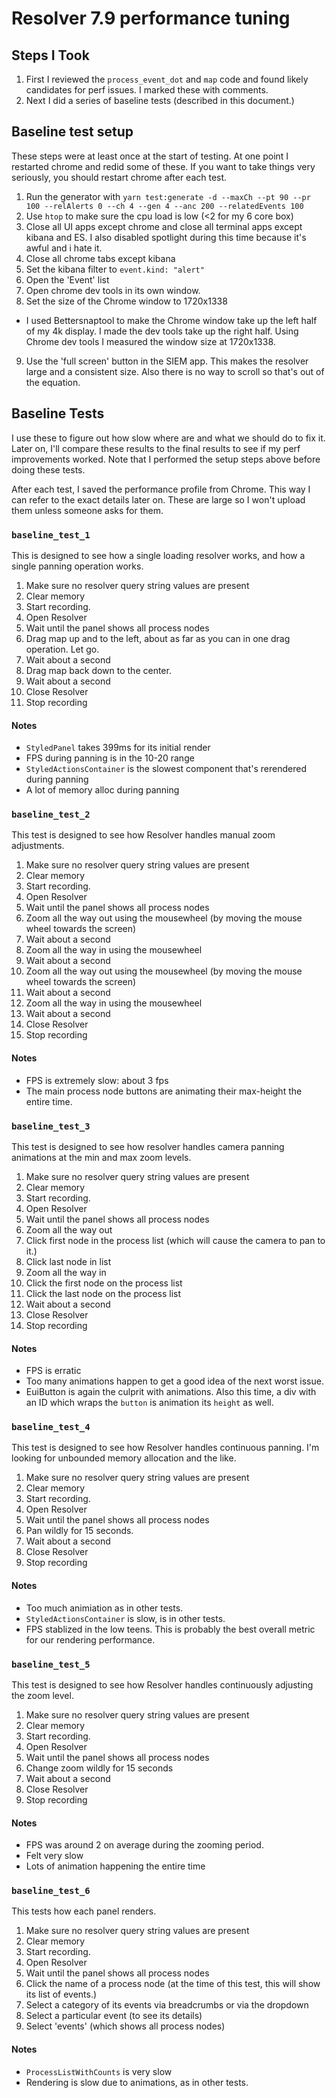 # Resolver 7.9 performance tuning

## Steps I Took

1. First I reviewed the `process_event_dot` and `map` code and found likely candidates for perf issues. I marked these with comments.
4. Next I did a series of baseline tests (described in this document.)

## Baseline test setup

These steps were at least once at the start of testing. At one point I restarted chrome and redid some of these. If you want to take things very seriously, you should restart chrome after each test.

1. Run the generator with `yarn test:generate -d --maxCh --pt 90 --pr 100 --relAlerts 0 --ch 4 --gen 4 --anc 200 --relatedEvents 100`
2. Use `htop` to make sure the cpu load is low (<2 for my 6 core box)
3. Close all UI apps except chrome and close all terminal apps except kibana and ES. I also disabled spotlight during this time because it's awful and i hate it.
4. Close all chrome tabs except kibana
5. Set the kibana filter to `event.kind: "alert"`
6. Open the 'Event' list
7. Open chrome dev tools in its own window.
8. Set the size of the Chrome window to 1720x1338
  - I used Bettersnaptool to make the Chrome window take up the left half of my 4k display. I made the dev tools take up the right half. Using Chrome dev tools I measured the window size at 1720x1338.
9.  Use the 'full screen' button in the SIEM app. This makes the resolver large and a consistent size. Also there is no way to scroll so that's out of the equation.

## Baseline Tests
I use these to figure out how slow where are and what we should do to fix it. Later on, I'll compare these results to the final results to see if my perf improvements worked. Note that I performed the setup steps above before doing these tests.

After each test, I saved the performance profile from Chrome. This way I can refer to the exact details later on. These are large so I won't upload them unless someone asks for them.

### `baseline_test_1`

This is designed to see how a single loading resolver works, and how a single panning operation works.

1. Make sure no resolver query string values are present
1. Clear memory
1. Start recording. 
1. Open Resolver
1. Wait until the panel shows all process nodes
1. Drag map up and to the left, about as far as you can in one drag operation. Let go.
1. Wait about a second
1. Drag map back down to the center.
1. Wait about a second
1. Close Resolver
1. Stop recording

#### Notes
* `StyledPanel` takes 399ms for its initial render
* FPS during panning is in the 10-20 range
* `StyledActionsContainer` is the slowest component that's rerendered during panning
* A lot of memory alloc during panning

### `baseline_test_2`

This test is designed to see how Resolver handles manual zoom adjustments.

1. Make sure no resolver query string values are present
1. Clear memory
1. Start recording. 
1. Open Resolver
1. Wait until the panel shows all process nodes
1. Zoom all the way out using the mousewheel (by moving the mouse wheel towards the screen)
1. Wait about a second
1. Zoom all the way in using the mousewheel
1. Wait about a second
1. Zoom all the way out using the mousewheel (by moving the mouse wheel towards the screen)
1. Wait about a second
1. Zoom all the way in using the mousewheel
1. Wait about a second
1. Close Resolver
1. Stop recording

#### Notes
* FPS is extremely slow: about 3 fps
* The main process node buttons are animating their max-height the entire time.

### `baseline_test_3`

This test is designed to see how resolver handles camera panning animations at the min and max zoom levels.

1. Make sure no resolver query string values are present
1. Clear memory
1. Start recording. 
1. Open Resolver
1. Wait until the panel shows all process nodes
1. Zoom all the way out
1. Click first node in the process list (which will cause the camera to pan to it.)
1. Click last node in list
1. Zoom all the way in
1. Click the first node on the process list
1. Click the last node on the process list
1. Wait about a second
1. Close Resolver
1. Stop recording

#### Notes
* FPS is erratic 
* Too many animations happen to get a good idea of the next worst issue.
* EuiButton is again the culprit with animations. Also this time, a div with an ID which wraps the `button` is animation its `height` as well.

### `baseline_test_4`

This test is designed to see how Resolver handles continuous panning. I'm looking for unbounded memory allocation and the like.

1. Make sure no resolver query string values are present
1. Clear memory
1. Start recording. 
1. Open Resolver
1. Wait until the panel shows all process nodes
1. Pan wildly for 15 seconds.
1. Wait about a second
1. Close Resolver
1. Stop recording

#### Notes
* Too much animiation as in other tests.
* `StyledActionsContainer` is slow, is in other tests.
* FPS stablized in the low teens. This is probably the best overall metric for our rendering performance.

### `baseline_test_5`

This test is designed to see how Resolver handles continuously adjusting the zoom level.

1. Make sure no resolver query string values are present
1. Clear memory
1. Start recording. 
1. Open Resolver
1. Wait until the panel shows all process nodes
1. Change zoom wildly for 15 seconds
1. Wait about a second
1. Close Resolver
1. Stop recording

#### Notes
* FPS was around 2 on average during the zooming period.
* Felt very slow
* Lots of animation happening the entire time

### `baseline_test_6`

This tests how each panel renders.

1. Make sure no resolver query string values are present
1. Clear memory
1. Start recording. 
1. Open Resolver
1. Wait until the panel shows all process nodes
1. Click the name of a process node (at the time of this test, this will show its list of events.)
1. Select a category of its events via breadcrumbs or via the dropdown
1. Select a particular event (to see its details)
1. Select 'events' (which shows all process nodes)

#### Notes
* `ProcessListWithCounts` is very slow
* Rendering is slow due to animations, as in other tests.
